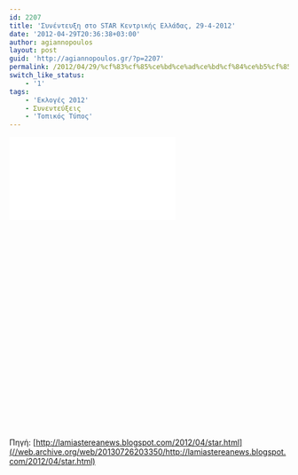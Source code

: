 ```yaml
---
id: 2207
title: 'Συνέντευξη στο STAR Κεντρικής Ελλάδας, 29-4-2012'
date: '2012-04-29T20:36:38+03:00'
author: agiannopoulos
layout: post
guid: 'http://agiannopoulos.gr/?p=2207'
permalink: /2012/04/29/%cf%83%cf%85%ce%bd%ce%ad%ce%bd%cf%84%ce%b5%cf%85%ce%be%ce%b7-%cf%83%cf%84%ce%bf-star-%ce%ba%ce%b5%ce%bd%cf%84%cf%81%ce%b9%ce%ba%ce%ae%cf%82-%ce%b5%ce%bb%ce%bb%ce%ac%ce%b4%ce%b1%cf%82/
switch_like_status:
    - '1'
tags:
    - 'Εκλογές 2012'
    - Συνεντεύξεις
    - 'Τοπικός Τύπος'
---
```


  <div class="responsive-video-container" style="padding-bottom: 75%;">
    <iframe src="//www.dailymotion.com/embed/video/xqh3n5" frameborder="0" webkitAllowFullScreen mozallowfullscreen allowfullscreen></iframe>
  </div>

Πηγή: [http://lamiastereanews.blogspot.com/2012/04/star.html](//web.archive.org/web/20130726203350/http://lamiastereanews.blogspot.com/2012/04/star.html)